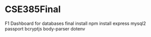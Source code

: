 # CSE385Final
F1 Dashboard for databases final
install
npm install express mysql2 passport bcryptjs body-parser dotenv
